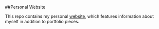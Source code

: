 ##Personal Website

This repo contains my personal [website](http://elvece.com/), which features information about myself in addition to portfolio pieces.

